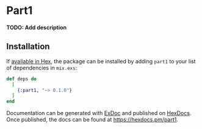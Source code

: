 # Part1

**TODO: Add description**

## Installation

If [available in Hex](https://hex.pm/docs/publish), the package can be installed
by adding `part1` to your list of dependencies in `mix.exs`:

```elixir
def deps do
  [
    {:part1, "~> 0.1.0"}
  ]
end
```

Documentation can be generated with [ExDoc](https://github.com/elixir-lang/ex_doc)
and published on [HexDocs](https://hexdocs.pm). Once published, the docs can
be found at <https://hexdocs.pm/part1>.

